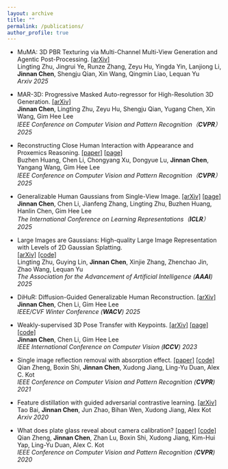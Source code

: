 ```yaml
---
layout: archive
title: ""
permalink: /publications/
author_profile: true
---
```

* MuMA: 3D PBR Texturing via Multi-Channel Multi-View Generation and Agentic Post-Processing. [[arXiv]](https://arxiv.org/abs/2503.18461)\
  Lingting Zhu, Jingrui Ye, Runze Zhang, Zeyu Hu, Yingda Yin, Lanjiong Li, **Jinnan Chen**, Shengju Qian, Xin Wang, Qingmin Liao, Lequan Yu\
  *Arxiv 2025*

* MAR-3D: Progressive Masked Auto-regressor for High-Resolution 3D Generation. [[arXiv]](https://arxiv.org/abs/2503.20519)\
  **Jinnan Chen**, Lingting Zhu, Zeyu Hu, Shengju Qian, Yugang Chen, Xin Wang, Gim Hee Lee \
*IEEE Conference on Computer Vision and Pattern Recognition（**CVPR**）2025*

* Reconstructing Close Human Interaction with Appearance and Proxemics Reasoning. [[paper]](https://www.buzhenhuang.com/publications/papers/CVPR2025-CloseApp.pdf)
  [[page]](https://www.buzhenhuang.com/works/CloseApp.html)\
  Buzhen Huang, Chen Li, Chongyang Xu, Dongyue Lu, **Jinnan Chen**, Yangang Wang, Gim Hee Lee \
*IEEE Conference on Computer Vision and Pattern Recognition（**CVPR**）2025*

* Generalizable Human Gaussians from Single-View Image. [[arXiv]](https://arxiv.org/abs/2406.06050)
[[page]](https://jinnan-chen.github.io/projects/HGM/)\
  **Jinnan Chen**, Chen Li, Jianfeng Zhang, Lingting Zhu, Buzhen Huang, Hanlin Chen, Gim Hee Lee \
*The International Conference on Learning Representations（**ICLR**）2025*

* Large Images are Gaussians: High-quality Large Image Representation with Levels of 2D Gaussian Splatting. \
  [[arXiv]](https://arxiv.org/abs/2502.09039) [[code]](https://github.com/HKU-MedAI/LIG)\
 Lingting Zhu, Guying Lin, **Jinnan Chen**, Xinjie Zhang, Zhenchao Jin, Zhao Wang, Lequan Yu\
 *The Association for the Advancement of Artificial Intelligence (**AAAI**) 2025*

* DiHuR: Diffusion-Guided Generalizable Human Reconstruction. [[arXiv]](https://arxiv.org/abs/2411.11903)\
  **Jinnan Chen**, Chen Li, Gim Hee Lee \
  *IEEE/CVF Winter Conference (**WACV**) 2025*
  
* Weakly-supervised 3D Pose Transfer with Keypoints. [[arXiv]](https://arxiv.org/abs/2307.13459)
[[page]](https://jinnan-chen.github.io/ws3dpt/) [[code]](https://github.com/jinnan-chen/3D-Pose-Transfer)\
  **Jinnan Chen**, Chen Li, Gim Hee Lee \
  *IEEE International Conference on Computer Vision (**ICCV**) 2023*
  
* Single image reflection removal with absorption effect. [[paper]](https://openaccess.thecvf.com/content/CVPR2021/html/Zheng_Single_Image_Reflection_Removal_With_Absorption_Effect_CVPR_2021_paper.html)
[[code]](https://github.com/q-zh/absorption)\
  Qian Zheng, Boxin Shi, **Jinnan Chen**, Xudong Jiang, Ling-Yu Duan, Alex C. Kot \
  *IEEE Conference on Computer Vision and Pattern Recognition (**CVPR**) 2021*
  
* Feature distillation with guided adversarial contrastive learning. [[arXiv]](https://arxiv.org/abs/2009.09922)\
  Tao Bai, **Jinnan Chen**, Jun Zhao, Bihan Wen, Xudong Jiang, Alex Kot\
  *Arxiv 2020*
  
* What does plate glass reveal about camera calibration? [[paper]](https://openaccess.thecvf.com/content_CVPR_2020/html/Zheng_What_Does_Plate_Glass_Reveal_About_Camera_Calibration_CVPR_2020_paper.html)
[[code]](https://github.com/q-zh/GlassCalibration) \
  Qian Zheng, **Jinnan Chen**, Zhan Lu, Boxin Shi, Xudong Jiang, Kim-Hui Yap, Ling-Yu Duan, Alex C. Kot \
  *IEEE Conference on Computer Vision and Pattern Recognition (**CVPR**) 2020*
